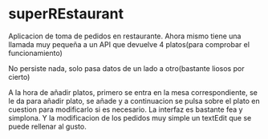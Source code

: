 # superREstaurant

Aplicacion de toma de pedidos en restaurante. Ahora mismo tiene una llamada muy pequeña a un API que devuelve 4 platos(para comprobar el funcionamiento)

No persiste nada, solo pasa datos de un lado a otro(bastante liosos por cierto)

A la hora de añadir platos, primero se entra en la mesa correspondiente, se le da para añadir plato, se añade y a continuacion se pulsa sobre el plato en cuestion para modificarlo si es necesario.
La interfaz es bastante fea y simplona. Y la modificacion de los pedidos muy simple un textEdit que se puede rellenar al gusto.

